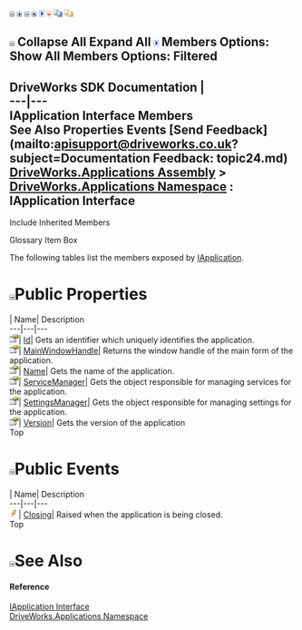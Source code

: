 ![](dotnetimages/collapse.gif) ![](dotnetimages/expand.gif) ![](dotnetimages/collapse.gif) ![](dotnetimages/expand.gif) ![](dotnetimages/drpdown.gif) ![](dotnetimages/drpdown_orange.gif) ![](dotnetimages/copycode.gif) ![](dotnetimages/copycodeHighlight.gif)

![](dotnetimages/collapse.gif) Collapse All Expand All ![](dotnetimages/drpdown.gif) Members Options: Show All  Members Options: Filtered   
---  
DriveWorks SDK Documentation  |   
---|---  
IApplication Interface Members   
See Also Properties Events [Send Feedback](mailto:apisupport@driveworks.co.uk?subject=Documentation Feedback: topic24.md)  
[DriveWorks.Applications Assembly](topic13.md) > [DriveWorks.Applications Namespace](topic16.md) : IApplication Interface  
---  
  
Include Inherited Members    


Glossary Item Box

The following tables list the members exposed by [IApplication](topic24.md).

# ![](dotnetimages/collapse.gif)Public Properties

| Name| Description  
---|---|---  
![ Property](dotnetimages/Property.gif)| [Id](topic29.md)| Gets an identifier which uniquely identifies the application.   
![ Property](dotnetimages/Property.gif)| [MainWindowHandle](topic30.md)| Returns the window handle of the main form of the application.   
![ Property](dotnetimages/Property.gif)| [Name](topic31.md)| Gets the name of the application.   
![ Property](dotnetimages/Property.gif)| [ServiceManager](topic32.md)| Gets the object responsible for managing services for the application.   
![ Property](dotnetimages/Property.gif)| [SettingsManager](topic33.md)| Gets the object responsible for managing settings for the application.   
![ Property](dotnetimages/Property.gif)| [Version](topic34.md)| Gets the version of the application   
Top

# ![](dotnetimages/collapse.gif)Public Events

| Name| Description  
---|---|---  
![ Event](dotnetimages/Event.gif)| [Closing](topic35.md)| Raised when the application is being closed.   
Top

# ![](dotnetimages/collapse.gif)See Also

#### Reference

[IApplication Interface](topic24.md)   
[DriveWorks.Applications Namespace](topic16.md)


